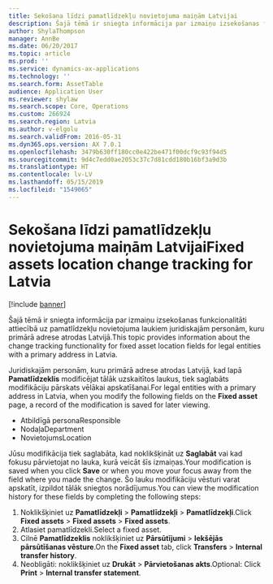 ```yaml
---
title: Sekošana līdzi pamatlīdzekļu novietojuma maiņām Latvijai
description: Šajā tēmā ir sniegta informācija par izmaiņu izsekošanas funkcionalitāti attiecībā uz pamatlīdzekļu novietojuma laukiem juridiskajām personām, kuru primārā adrese atrodas Latvijā.
author: ShylaThompson
manager: AnnBe
ms.date: 06/20/2017
ms.topic: article
ms.prod: ''
ms.service: dynamics-ax-applications
ms.technology: ''
ms.search.form: AssetTable
audience: Application User
ms.reviewer: shylaw
ms.search.scope: Core, Operations
ms.custom: 266924
ms.search.region: Latvia
ms.author: v-elgolu
ms.search.validFrom: 2016-05-31
ms.dyn365.ops.version: AX 7.0.1
ms.openlocfilehash: 3479b630ff180cc0e422be471f00dcf9c93f94d5
ms.sourcegitcommit: 9d4c7edd0ae2053c37c7d81cdd180b16bf3a9d3b
ms.translationtype: HT
ms.contentlocale: lv-LV
ms.lasthandoff: 05/15/2019
ms.locfileid: "1549065"
---
```

# <a name="fixed-assets-location-change-tracking-for-latvia"></a><span data-ttu-id="36d2c-103">Sekošana līdzi pamatlīdzekļu novietojuma maiņām Latvijai</span><span class="sxs-lookup"><span data-stu-id="36d2c-103">Fixed assets location change tracking for Latvia</span></span>

[!include [banner](../includes/banner.md)]

<span data-ttu-id="36d2c-104">Šajā tēmā ir sniegta informācija par izmaiņu izsekošanas funkcionalitāti attiecībā uz pamatlīdzekļu novietojuma laukiem juridiskajām personām, kuru primārā adrese atrodas Latvijā.</span><span class="sxs-lookup"><span data-stu-id="36d2c-104">This topic provides information about the change tracking functionality for fixed asset location fields for legal entities with a primary address in Latvia.</span></span>

<span data-ttu-id="36d2c-105">Juridiskajām personām, kuru primārā adrese atrodas Latvijā, kad lapā **Pamatlīdzeklis** modificējat tālāk uzskaitītos laukus, tiek saglabāts modifikāciju pārskats vēlākai apskatīšanai.</span><span class="sxs-lookup"><span data-stu-id="36d2c-105">For legal entities with a primary address in Latvia, when you modify the following fields on the **Fixed asset** page, a record of the modification is saved for later viewing.</span></span>

-   <span data-ttu-id="36d2c-106">Atbildīgā persona</span><span class="sxs-lookup"><span data-stu-id="36d2c-106">Responsible</span></span>
-   <span data-ttu-id="36d2c-107">Nodaļa</span><span class="sxs-lookup"><span data-stu-id="36d2c-107">Department</span></span>
-   <span data-ttu-id="36d2c-108">Novietojums</span><span class="sxs-lookup"><span data-stu-id="36d2c-108">Location</span></span>

<span data-ttu-id="36d2c-109">Jūsu modifikācija tiek saglabāta, kad noklikšķināt uz **Saglabāt** vai kad fokusu pārvietojat no lauka, kurā veicāt šīs izmaiņas.</span><span class="sxs-lookup"><span data-stu-id="36d2c-109">Your modification is saved when you click **Save** or when you move your focus away from the field where you made the change.</span></span> <span data-ttu-id="36d2c-110">Šo lauku modifikāciju vēsturi varat apskatīt, izpildot tālāk sniegtos norādījumus.</span><span class="sxs-lookup"><span data-stu-id="36d2c-110">You can view the modification history for these fields by completing the following steps:</span></span>

1.  <span data-ttu-id="36d2c-111">Noklikšķiniet uz **Pamatlīdzekļi** &gt; **Pamatlīdzekļi** &gt; **Pamatlīdzekļi**.</span><span class="sxs-lookup"><span data-stu-id="36d2c-111">Click **Fixed assets** &gt; **Fixed assets** &gt; **Fixed assets**.</span></span>
2.  <span data-ttu-id="36d2c-112">Atlasiet pamatlīdzekli.</span><span class="sxs-lookup"><span data-stu-id="36d2c-112">Select a fixed asset.</span></span>
3.  <span data-ttu-id="36d2c-113">Cilnē **Pamatlīdzeklis** noklikšķiniet uz **Pārsūtījumi** &gt; **Iekšējās pārsūtīšanas vēsture**.</span><span class="sxs-lookup"><span data-stu-id="36d2c-113">On the **Fixed asset** tab, click **Transfers** &gt; **Internal transfer history**.</span></span>
4.  <span data-ttu-id="36d2c-114">Neobligāti: noklikšķiniet uz **Drukāt** &gt; **Pārvietošanas akts**.</span><span class="sxs-lookup"><span data-stu-id="36d2c-114">Optional: Click **Print** &gt; **Internal transfer statement**.</span></span>




